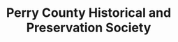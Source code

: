 ---
layout: repo
title: "Perry County Historical and Preservation Society"
id: 10522
permalink: repos/10522/
---